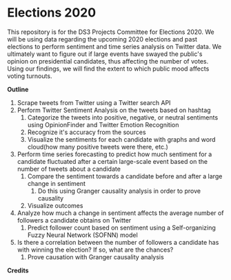 # Elections 2020
This repository is for the DS3 Projects Committee for Elections 2020. We will be using data regarding the upcoming 2020 elections and past elections to perform sentiment and time series analysis on Twitter data. We ultimately want to figure out if large events have swayed the public's opinion on presidential candidates, thus affecting the number of votes. Using our findings, we will find the extent to which public mood affects voting turnouts. 

**Outline**
1. Scrape tweets from Twitter using a Twitter search API 
2. Perform Twitter Sentiment Analysis on the tweets based on hashtag
    1. Categorize the tweets into positive, negative, or neutral sentiments using OpinionFinder and Twitter Emotion Recognition  
    2. Recognize it's accuracy from the sources
    3. Visualize the sentiments for each candidate with graphs and word cloud(how many positive tweets were there, etc.)
3. Perform time series forecasting to predict how much sentiment for a candidate fluctuated after a certain large-scale event based on the number of tweets about a candidate
    1. Compare the sentiment towards a candidate before and after a large change in sentiment
        1. Do this using Granger causality analysis in order to prove causality
    2. Visualize outcomes 
4. Analyze how much a change in sentiment affects the average number of followers a candidate obtains on Twitter
    1. Predict follower count based on sentiment using a Self-organizing Fuzzy Neural Network (SOFNN) model
5. Is there a correlation between the number of followers a candidate has with winning the election? If so, what are the chances?
    1. Prove causation with Granger causality analysis 
    
**Credits**

  
